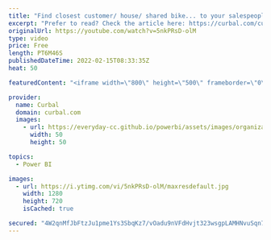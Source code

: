 ```yaml
---
title: "Find closest customer/ house/ shared bike... to your salespeople/🌋/location ;) in Power BI"
excerpt: "Prefer to read? Check the article here: https://curbal.com/curbal-learning-portal/nearest-location-based-on-lat-long-in-power-bi  Learn how to calculate the distance between two points on earth using Power BI to find the closest location to a specific position.  Harvesine calculation: https://www.igismap.com/haversine-formula-calculate-geographic-distance-earth/"
originalUrl: https://youtube.com/watch?v=5nkPRsD-olM
type: video
price: Free
length: PT6M46S
publishedDateTime: 2022-02-15T08:33:35Z
heat: 50

featuredContent: "<iframe width=\"800\" height=\"500\" frameborder=\"0\" src=\"https://www.youtube.com/embed/5nkPRsD-olM\" allow=\"accelerometer; autoplay; encrypted-media; gyroscope; picture-in-picture\" allowfullscreen></iframe>"

provider:
  name: Curbal
  domain: curbal.com
  images:
    - url: https://everyday-cc.github.io/powerbi/assets/images/organizations/curbal.com-50x50.jpg
      width: 50
      height: 50

topics:
  - Power BI

images:
  - url: https://i.ytimg.com/vi/5nkPRsD-olM/maxresdefault.jpg
    width: 1280
    height: 720
    isCached: true

secured: "4W2qnMfJbFtzJu1pme1Ys3SbqKz7/vOadu9nVFdHvjt323wsgpLAMHNvuSqn77nouBDNivsDR8dN+4jIiPTEmelcpY1D68DvaZry7LZJgq8S/5R74SOSpD8kc3MeHFBWQMndDxAgIWz/wb1MR48mmoJaHw2WFrGXhV9yEmiae0tG3bPtPYc4G+pXpIMC/fsZ7+e+s8YMMRwTe/LtQnb/glAr8b/ZZXcAE1jl6V1XyJkQYXyO7fpbdtVdkRLaI8+mfWXXfoXovdlxhMi0kkQXeAFK59mV7sUaTIG6YRMJ87gKyvqumj9aMdnMJh6xa8BtpU+dAI0YA6zNdbdswLXyUVpEjGXtBb92dLlPQRRD3BtnqOHN9ZG0uegGv7zusWVG6cOuZDKew4nFBN2+iAxMHiyi01iFW1aT2mBU0/Jyo7I=;kKX4OR0TLl77DNIiXqhlKQ=="
---
```


